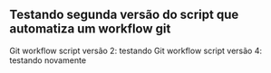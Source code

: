 ## Testando segunda versão do script que automatiza um workflow git

Git workflow script versão 2: testando
Git workflow script versão 4: testando novamente